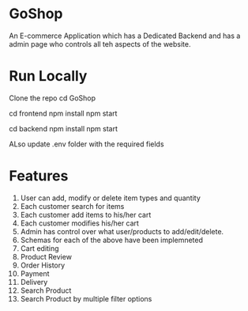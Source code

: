 # GoShop
An E-commerce Application which has a Dedicated Backend and has a admin page who controls all teh aspects of the website.



# Run Locally

Clone the repo
cd GoShop

cd frontend 
npm install
npm start

cd backend
npm install
npm start

ALso update .env folder with the required fields


# Features

01) User can add, modify or delete item types and quantity
02) Each customer search for items
03) Each customer add items to his/her cart
04) Each customer modifies his/her cart
05) Admin has control over what user/products to add/edit/delete.
06) Schemas for each of the above have been implemneted
07) Cart editing 
08) Product Review
09) Order History
10) Payment
11) Delivery
12) Search Product
13) Search Product by multiple filter options
